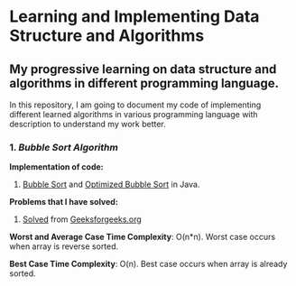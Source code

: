 # Learning and Implementing Data Structure and Algorithms
## My progressive learning on data structure and algorithms in different programming language.

In this repository, I am going to document my code of implementing different learned algorithms in various programming language with description to understand my work better.

### 1. _Bubble Sort Algorithm_


**Implementation of code:**  
1. [Bubble Sort](Bubble_Sort.java) and [Optimized Bubble Sort](Optimized_Bubble_Sort.java) in Java.

**Problems that I have solved:** 
1. [Solved](Bubble_Sorting_Problem.java) from [Geeksforgeeks.org](https://practice.geeksforgeeks.org/problems/bubble-sort/1)


**Worst and Average Case Time Complexity**: O(n*n). Worst case occurs when array is reverse sorted.

**Best Case Time Complexity**: O(n). Best case occurs when array is already sorted.
